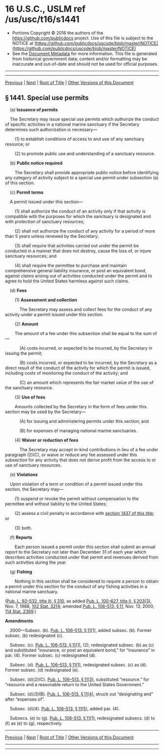 ---
---

# 16 U.S.C., USLM ref /us/usc/t16/s1441

* Portions Copyright © 2016 the authors of the https://github.com/publicdocs project.
  Use of this file is subject to the NOTICE at [https://github.com/publicdocs/uscode/blob/master/NOTICE](https://github.com/publicdocs/uscode/blob/master/NOTICE)
* See the [Document Metadata](././../../../..//README.md) for more information.
  This file is generated from historical government data; content and/or formatting may be inaccurate and out-of-date and should not be used for official purposes.

----------
----------

[Previous](./../../../..//us/usc/t16/ch32/m__us_usc_t16_s1440.md) | [Next](./../../../..//us/usc/t16/ch32/m__us_usc_t16_s1442.md) | [Root of Title](./../../../../) | [Other Versions of this Document](https://publicdocs.github.io/go/links?ns=uslm&ref=%2Fus%2Fusc%2Ft16%2Fs1441)

## § 1441. Special use permits

    (a) __Issuance of permits__ 

    The Secretary may issue special use permits which authorize the conduct of specific activities in a national marine sanctuary if the Secretary determines such authorization is necessary—

        (1) to establish conditions of access to and use of any sanctuary resource; or

        (2) to promote public use and understanding of a sanctuary resource.

    (b) __Public notice required__ 

        The Secretary shall provide appropriate public notice before identifying any category of activity subject to a special use permit under subsection (a) of this section.

    (c) __Permit terms__ 

    A permit issued under this section—

        (1) shall authorize the conduct of an activity only if that activity is compatible with the purposes for which the sanctuary is designated and with protection of sanctuary resources;

        (2) shall not authorize the conduct of any activity for a period of more than 5 years unless renewed by the Secretary;

        (3) shall require that activities carried out under the permit be conducted in a manner that does not destroy, cause the loss of, or injure sanctuary resources; and

        (4) shall require the permittee to purchase and maintain comprehensive general liability insurance, or post an equivalent bond, against claims arising out of activities conducted under the permit and to agree to hold the United States harmless against such claims.

    (d) __Fees__ 

        (1) __Assessment and collection__ 

            The Secretary may assess and collect fees for the conduct of any activity under a permit issued under this section.

        (2) __Amount__ 

        The amount of a fee under this subsection shall be equal to the sum of—

            (A) costs incurred, or expected to be incurred, by the Secretary in issuing the permit;

            (B) costs incurred, or expected to be incurred, by the Secretary as a direct result of the conduct of the activity for which the permit is issued, including costs of monitoring the conduct of the activity; and

            (C) an amount which represents the fair market value of the use of the sanctuary resource.

        (3) __Use of fees__ 

        Amounts collected by the Secretary in the form of fees under this section may be used by the Secretary—

            (A) for issuing and administering permits under this section; and

            (B) for expenses of managing national marine sanctuaries.

        (4) __Waiver or reduction of fees__ 

            The Secretary may accept in-kind contributions in lieu of a fee under paragraph (2)(C), or waive or reduce any fee assessed under this subsection for any activity that does not derive profit from the access to or use of sanctuary resources.

    (e) __Violations__ 

    Upon violation of a term or condition of a permit issued under this section, the Secretary may—

        (1) suspend or revoke the permit without compensation to the permittee and without liability to the United States;

        (2) assess a civil penalty in accordance with [section 1437 of this title][/us/usc/t16/s1437]; or

        (3) both.

    (f) __Reports__ 

        Each person issued a permit under this section shall submit an annual report to the Secretary not later than December 31 of each year which describes activities conducted under that permit and revenues derived from such activities during the year.

    (g) __Fishing__ 

        Nothing in this section shall be considered to require a person to obtain a permit under this section for the conduct of any fishing activities in a national marine sanctuary.

([Pub. L. 92–532, title III, § 310][/us/pl/92/532/s310], as added [Pub. L. 100–627, title II, § 203(3)][/us/pl/100/627/s203/3], Nov. 7, 1988, [102 Stat. 3214][/us/stat/102/3214]; amended [Pub. L. 106–513, § 11][/us/pl/106/513/s11], Nov. 13, 2000, [114 Stat. 2389][/us/stat/114/2389].)

 __Amendments__ 

    2000—Subsec. (b). [Pub. L. 106–513, § 11(1)][/us/pl/106/513/s11/1], added subsec. (b). Former subsec. (b) redesignated (c).

    Subsec. (c). [Pub. L. 106–513, § 11(1)][/us/pl/106/513/s11/1], (2), redesignated subsec. (b) as (c) and substituted “insurance, or post an equivalent bond,” for “insurance” in par. (4). Former subsec. (c) redesignated (d).

    Subsec. (d). [Pub. L. 106–513, § 11(1)][/us/pl/106/513/s11/1], redesignated subsec. (c) as (d). Former subsec. (d) redesignated (e).

    Subsec. (d)(2)(C). [Pub. L. 106–513, § 11(3)][/us/pl/106/513/s11/3], substituted “resource.” for “resource and a reasonable return to the United States Government.”

    Subsec. (d)(3)(B). [Pub. L. 106–513, § 11(4)][/us/pl/106/513/s11/4], struck out “designating and” after “expenses of”.

    Subsec. (d)(4). [Pub. L. 106–513, § 11(5)][/us/pl/106/513/s11/5], added par. (4).

    Subsecs. (e) to (g). [Pub. L. 106–513, § 11(1)][/us/pl/106/513/s11/1], redesignated subsecs. (d) to (f) as (e) to (g), respectively.

----------

[Previous](./../../../..//us/usc/t16/ch32/m__us_usc_t16_s1440.md) | [Next](./../../../..//us/usc/t16/ch32/m__us_usc_t16_s1442.md) | [Root of Title](./../../../../) | [Other Versions of this Document](https://publicdocs.github.io/go/links?ns=uslm&ref=%2Fus%2Fusc%2Ft16%2Fs1441)

----------
----------

[/us/usc/t16/s1437]: https://publicdocs.github.io/go/links?ns=uslm&ref=%2Fus%2Fusc%2Ft16%2Fs1437
[/us/pl/92/532/s310]: https://publicdocs.github.io/go/links?ns=uslm&ref=%2Fus%2Fpl%2F92%2F532%2Fs310
[/us/pl/100/627/s203/3]: https://publicdocs.github.io/go/links?ns=uslm&ref=%2Fus%2Fpl%2F100%2F627%2Fs203%2F3
[/us/stat/102/3214]: https://publicdocs.github.io/go/links?ns=uslm&ref=%2Fus%2Fstat%2F102%2F3214
[/us/pl/106/513/s11]: https://publicdocs.github.io/go/links?ns=uslm&ref=%2Fus%2Fpl%2F106%2F513%2Fs11
[/us/stat/114/2389]: https://publicdocs.github.io/go/links?ns=uslm&ref=%2Fus%2Fstat%2F114%2F2389
[/us/pl/106/513/s11/1]: https://publicdocs.github.io/go/links?ns=uslm&ref=%2Fus%2Fpl%2F106%2F513%2Fs11%2F1
[/us/pl/106/513/s11/1]: https://publicdocs.github.io/go/links?ns=uslm&ref=%2Fus%2Fpl%2F106%2F513%2Fs11%2F1
[/us/pl/106/513/s11/1]: https://publicdocs.github.io/go/links?ns=uslm&ref=%2Fus%2Fpl%2F106%2F513%2Fs11%2F1
[/us/pl/106/513/s11/3]: https://publicdocs.github.io/go/links?ns=uslm&ref=%2Fus%2Fpl%2F106%2F513%2Fs11%2F3
[/us/pl/106/513/s11/4]: https://publicdocs.github.io/go/links?ns=uslm&ref=%2Fus%2Fpl%2F106%2F513%2Fs11%2F4
[/us/pl/106/513/s11/5]: https://publicdocs.github.io/go/links?ns=uslm&ref=%2Fus%2Fpl%2F106%2F513%2Fs11%2F5
[/us/pl/106/513/s11/1]: https://publicdocs.github.io/go/links?ns=uslm&ref=%2Fus%2Fpl%2F106%2F513%2Fs11%2F1


